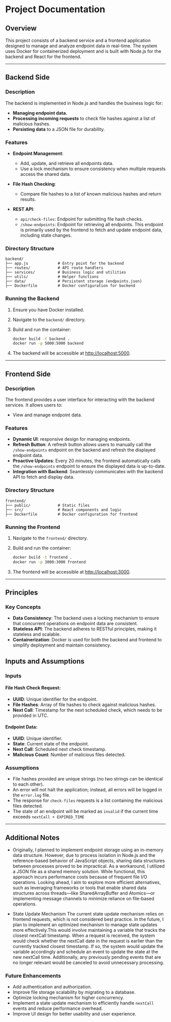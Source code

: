# Project Documentation

## Overview

This project consists of a backend service and a frontend application designed to manage and analyze endpoint data in real-time. The system uses Docker for containerized deployment and is built with Node.js for the backend and React for the frontend.

---

## Backend Side

### Description

The backend is implemented in Node.js and handles the business logic for:

- **Managing endpoint data.**
- **Processing incoming requests** to check file hashes against a list of malicious hashes.
- **Persisting data** to a JSON file for durability.

### Features

- **Endpoint Management**:
  - Add, update, and retrieve all endpoints data.
  - Use a lock mechanism to ensure consistency when multiple requests access the shared data.

- **File Hash Checking**:
  - Compare file hashes to a list of known malicious hashes and return results.

- **REST API**:
  - `api/check-files`: Endpoint for submitting file hash checks.
  - `/show-endpoints`: Endpoint for retrieving all endpoints. This endpoint is primarily used by the frontend to fetch and update endpoint data, including state changes.


### Directory Structure

```plaintext
backend/
├── app.js             # Entry point for the backend
├── routes/            # API route handlers
├── services/          # Business logic and utilities
├── utils/             # Helper functions
├── data/              # Persistent storage (endpoints.json)
├── Dockerfile         # Docker configuration for backend
```

### Running the Backend

1. Ensure you have Docker installed.
2. Navigate to the `backend/` directory.
3. Build and run the container:

   ```bash
   docker build -t backend .
   docker run -p 5000:5000 backend
   ```

4. The backend will be accessible at [http://localhost:5000](http://localhost:5000).

---

## Frontend Side

### Description

The frontend provides a user interface for interacting with the backend services. It allows users to:

- View and manage endpoint data.

### Features

- **Dynamic UI**: responsive design for managing endpoints.
- **Refresh Button**: A refresh button allows users to manually call the `/show-endpoints` endpoint on the backend and refresh the displayed endpoint data.
- **Proactive Updates**: Every 20 minutes, the frontend automatically calls the `/show-endpoints` endpoint to ensure the displayed data is up-to-date.
- **Integration with Backend**: Seamlessly communicates with the backend API to fetch and display data.


### Directory Structure

```plaintext
frontend/
├── public/            # Static files
├── src/               # React components and logic
├── Dockerfile         # Docker configuration for frontend
```

### Running the Frontend

1. Navigate to the `frontend/` directory.
2. Build and run the container:

   ```bash
   docker build -t frontend .
   docker run -p 3000:3000 frontend
   ```

3. The frontend will be accessible at [http://localhost:3000](http://localhost:3000).

---

## Principles

### Key Concepts

- **Data Consistency**: The backend uses a locking mechanism to ensure that concurrent operations on endpoint data are consistent.
- **Stateless API**: The backend adheres to RESTful principles, making it stateless and scalable.
- **Containerization**: Docker is used for both the backend and frontend to simplify deployment and maintain consistency.


## Inputs and Assumptions

### Inputs

#### File Hash Check Request:
- **UUID**: Unique identifier for the endpoint.
- **File Hashes**: Array of file hashes to check against malicious hashes.
- **Next Call**: Timestamp for the next scheduled check, which needs to be provided in UTC.

#### Endpoint Data:
- **UUID**: Unique identifier.
- **State**: Current state of the endpoint.
- **Next Call**: Scheduled next check timestamp.
- **Malicious Count**: Number of malicious files detected.

### Assumptions

- File hashes provided are unique strings (no two strings can be identical to each other).
-  An error will not halt the application; instead, all errors will be logged in the `error.log` file.
- The response for `check-files` requests is a list containing the malicious files detected.
- The state of an endpoint will be marked as `invalid` if the current time exceeds `nextCall + EXPIRED_TIME`

---

## Additional Notes

- Originally, I planned to implement endpoint storage using an in-memory data structure. However, due to process isolation in Node.js and the reference-based behavior of JavaScript objects, sharing data structures between processes proved to be impractical. As a workaround, I utilized a JSON file as a shared memory solution. While functional, this approach incurs performance costs because of frequent file I/O operations. Looking ahead, I aim to explore more efficient alternatives, such as leveraging frameworks or tools that enable shared data structures across threads—like SharedArrayBuffer and Atomics—or implementing message channels to minimize reliance on file-based operations.

- State Update Mechanism
The current state update mechanism relies on frontend requests, which is not considered best practice. In the future, I plan to implement an optimized mechanism to manage state updates more effectively.This would involve maintaining a variable that tracks the closest nextCall timestamp. When a request is received, the system would check whether the nextCall date in the request is earlier than the currently tracked closest timestamp. If so, the system would update the variable accordingly and schedule an event to update the state at the new nextCall time. Additionally, any previously pending events that are no longer relevant would be canceled to avoid unnecessary processing.


### Future Enhancements

- Add authentication and authorization.
- Improve file storage scalability by migrating to a database.
- Optimize locking mechanism for higher concurrency.
- Implement a state update mechanism to efficiently handle `nextCall` events and reduce performance overhead.
- Improve UI design for better usability and user experience.
